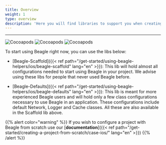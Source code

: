 ```yaml
---
title: Overview
weight: 1
type: overview
description: 'Here you will find libraries to support you when creating iOS projects using Beagle. These libs will facilitate the initial Beagle configuration in a project, avoiding some steps, and starting studies quicker.'
---
```


---

![Cocoapods](https://img.shields.io/cocoapods/v/BeagleScaffold?label=Beagle-Scaffold)
![Cocoapods](https://img.shields.io/cocoapods/v/BeagleDefaults?label=Beagle-Defaults)
![Cocoapods](https://img.shields.io/cocoapods/v/Beagle?label=Beagle)

To start using Beagle right now, you can use the libs below:
* [Beagle-Scaffold]({{< ref path="/get-started/using-beagle-helpers/ios/beagle-scaffold" lang="en" >}}):
This lib will hold almost all configurations needed to start using Beagle in your project.
We advise using these libs for people that never used Beagle before.

* [Beagle-Defaults]({{< ref path="/get-started/using-beagle-helpers/ios/beagle-defaults" lang="en" >}}):
This lib is meant for more experienced Beagle users and will hold only a few class configurations necessary to use Beagle in an application. These configurations include default Network, Logger and Cache classes. All these are also available in the Scaffold lib above.

{{% alert color="warning" %}}
If you wish to configure a project with Beagle from scratch use our [**documentation**]({{< ref path="/get-started/creating-a-project-from-scratch/case-ios/" lang="en" >}})
{{% /alert %}}